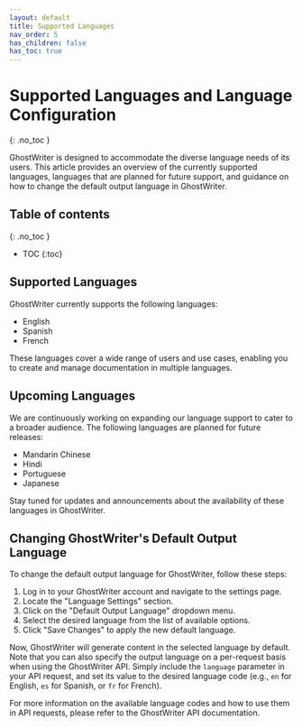 ```yaml
---
layout: default
title: Supported Languages
nav_order: 5
has_children: false
has_toc: true
---
```


# Supported Languages and Language Configuration
{: .no_toc }

GhostWriter is designed to accommodate the diverse language needs of its users. This article provides an overview of the currently supported languages, languages that are planned for future support, and guidance on how to change the default output language in GhostWriter.

## Table of contents
{: .no_toc }

- TOC
{:toc}

## Supported Languages

GhostWriter currently supports the following languages:

- English
- Spanish
- French

These languages cover a wide range of users and use cases, enabling you to create and manage documentation in multiple languages.

## Upcoming Languages

We are continuously working on expanding our language support to cater to a broader audience. The following languages are planned for future releases:

- Mandarin Chinese
- Hindi
- Portuguese
- Japanese

Stay tuned for updates and announcements about the availability of these languages in GhostWriter.

## Changing GhostWriter's Default Output Language

To change the default output language for GhostWriter, follow these steps:

1. Log in to your GhostWriter account and navigate to the settings page.
2. Locate the "Language Settings" section.
3. Click on the "Default Output Language" dropdown menu.
4. Select the desired language from the list of available options.
5. Click "Save Changes" to apply the new default language.

Now, GhostWriter will generate content in the selected language by default. Note that you can also specify the output language on a per-request basis when using the GhostWriter API. Simply include the `language` parameter in your API request, and set its value to the desired language code (e.g., `en` for English, `es` for Spanish, or `fr` for French).

For more information on the available language codes and how to use them in API requests, please refer to the GhostWriter API documentation.
